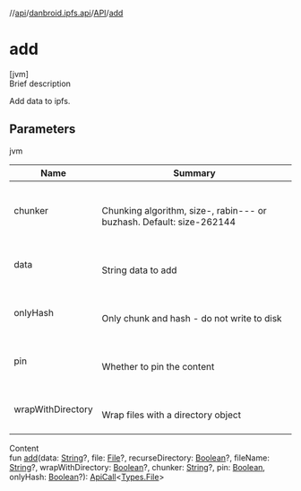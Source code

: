//[api](../../index.md)/[danbroid.ipfs.api](../index.md)/[API](index.md)/[add](add.md)



# add  
[jvm]  
Brief description  


Add data to ipfs.



## Parameters  
  
jvm  
  
|  Name|  Summary| 
|---|---|
| chunker| <br><br>Chunking algorithm, size-<bytes>, rabin-<min>-<avg>-<max> or buzhash. Default: size-262144<br><br>
| data| <br><br>String data to add<br><br>
| onlyHash| <br><br>Only chunk and hash - do not write to disk<br><br>
| pin| <br><br>Whether to pin the content<br><br>
| wrapWithDirectory| <br><br>Wrap files with a directory object<br><br>
  
  
Content  
fun [add](add.md)(data: [String](https://kotlinlang.org/api/latest/jvm/stdlib/kotlin/-string/index.html)?, file: [File](https://docs.oracle.com/javase/8/docs/api/java/io/File.html)?, recurseDirectory: [Boolean](https://kotlinlang.org/api/latest/jvm/stdlib/kotlin/-boolean/index.html)?, fileName: [String](https://kotlinlang.org/api/latest/jvm/stdlib/kotlin/-string/index.html)?, wrapWithDirectory: [Boolean](https://kotlinlang.org/api/latest/jvm/stdlib/kotlin/-boolean/index.html)?, chunker: [String](https://kotlinlang.org/api/latest/jvm/stdlib/kotlin/-string/index.html)?, pin: [Boolean](https://kotlinlang.org/api/latest/jvm/stdlib/kotlin/-boolean/index.html), onlyHash: [Boolean](https://kotlinlang.org/api/latest/jvm/stdlib/kotlin/-boolean/index.html)?): [ApiCall](../-api-call/index.md)<[Types.File](../-types/-file/index.md)>  



